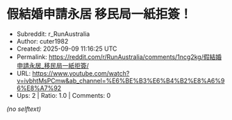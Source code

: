# 假結婚申請永居 移民局一紙拒簽！

- Subreddit: r_RunAustralia
- Author: cuter1982
- Created: 2025-09-09 11:16:25 UTC
- Permalink: https://reddit.com/r/RunAustralia/comments/1ncg2kg/假結婚申請永居_移民局一紙拒簽/
- URL: https://www.youtube.com/watch?v=ivbhtMsPCmw&ab_channel=%E6%BE%B3%E6%B4%B2%E8%A6%96%E8%A7%92
- Ups: 2 | Ratio: 1.0 | Comments: 0

_(no selftext)_
